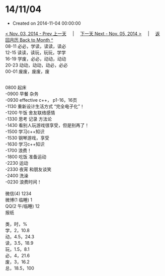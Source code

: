 # 14/11/04

- Created on 2014-11-04 00:00:00

[< Nov. 03, 2014 - Prev 上一天](/_archived/lifelogs/2014/11/d03.md) &nbsp; &nbsp; | &nbsp; &nbsp; [下一天 Next - Nov. 05, 2014 >](/_archived/lifelogs/2014/11/d05.md) &nbsp; &nbsp; |  &nbsp; &nbsp; [返回月历 Back to Month ^](/_archived/lifelogs/2014/11/index.md)
<br/>08-11 必必，学读，读读，读必<br/>12-15 读读，读玩，玩玩，学学<br/>16-19 学废，必必，动动，动动<br/>20-23 动动，动动，动必，必必<br/>00-01 废废，废废，废<div><br/></div>0800 起床<br/>-0900 早餐 杂务<br/>-0930 effective c++， p1-16，16页<br/>-1130 重新设计生活方式 “完全电子化”！<br/>-1200 午饭 舍友联络感情<br/>-1330 思考 记录 方法论<br/>-1430 看别人玩游戏很享受，但是别再了！<br/>-1500 学习c++知识<br/>-1530 钢琴游戏，享受<br/>-1630 学习c++知识<br/>-1700 浪费！<br/>-1800 吃饭 准备运动<br/>-2230 运动<br/>-2330 夜宵 和朋友谈笑<br/>-2400 洗澡<br/>-0230 浪费时间！<div><br/></div>微信(4) 1234<br/>微博(1 临睡) 1<br/>QQ(2 午/临睡) 12<br/>报纸<div><br/></div>类，时，%<br/>学，2，10.8<br/>动，4.5，24.3<br/>读，3.5，18.9<br/>玩，1.5，8.1<br/>必，4，21.6<br/>废，3，16.2<br/>总，18.5，100</div>
